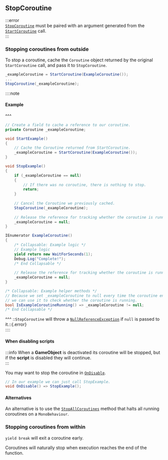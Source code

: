 ## StopCoroutine

:::error  
[`StopCoroutine`](https://docs.unity3d.com/ScriptReference/MonoBehaviour.StopCoroutine.html) must be paired with an argument generated from the [`StartCoroutine`](https://docs.unity3d.com/ScriptReference/MonoBehaviour.StartCoroutine.html) call.  
:::

### Stopping coroutines from outside
To stop a coroutine, cache the `Coroutine` object returned by the original `StartCoroutine` call, and pass it to `StopCoroutine`.  

```csharp
_exampleCoroutine = StartCoroutine(ExampleCoroutine());
...
StopCoroutine(_exampleCoroutine);
```

::::note  
#### Example
^^^  
```csharp
// Create a field to cache a reference to our coroutine.
private Coroutine _exampleCoroutine;

void StartExample()
{
    // Cache the Coroutine returned from StartCoroutine.
    _exampleCoroutine = StartCoroutine(ExampleCoroutine());
}

void StopExample()
{
    if (_exampleCoroutine == null)
    {
        // If there was no coroutine, there is nothing to stop.
        return;
    }
    
    // Cancel the Coroutine we previously cached.
    StopCoroutine(_exampleCoroutine);
    
    // Release the reference for tracking whether the coroutine is running.
    _exampleCoroutine = null;
}

IEnumerator ExampleCoroutine()
{
    /* Collapsable: Example logic */
    // Example logic
    yield return new WaitForSeconds(1);
    Debug.Log("Complete!");
    /* End Collapsable */
    
    // Release the reference for tracking whether the coroutine is running.
    _exampleCoroutine = null;
}

/* Collapsable: Example helper methods */
// Because we set _exampleCoroutine to null every time the coroutine ends,
// we can use it to check whether the coroutine is running.
bool IsExampleCoroutineRunning() => _exampleCoroutine != null;
/* End Collapsable */
```
^^^ ::`StopCoroutine` will throw a [`NullReferenceException`](../Common%20Errors/Runtime%20Exceptions/NullReferenceException.md) if `null` is passed to it.::{.error}  
::::

#### When disabling scripts

:::info
When a **GameObject** is deactivated its coroutine will be stopped, but if the **script** is disabled they will continue.  
:::

You may want to stop the coroutine in [`OnDisable`](https://docs.unity3d.com/ScriptReference/MonoBehaviour.OnDisable.html).  

```csharp
// In our example we can just call StopExample.
void OnDisable() => StopExample();
```

#### Alternatives

An alternative is to use the [`StopAllCoroutines`](https://docs.unity3d.com/ScriptReference/MonoBehaviour.StopAllCoroutines.html) method that halts all running coroutines on a `MonoBehaviour`.

### Stopping coroutines from within
`yield break` will exit a coroutine early.  

Coroutines will naturally stop when execution reaches the end of the function.